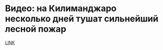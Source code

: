 # Видео: на Килиманджаро несколько дней тушат сильнейший лесной пожар



[LINK](https://varlamov.ru/4058594.html)